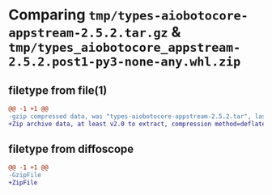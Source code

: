 # Comparing `tmp/types-aiobotocore-appstream-2.5.2.tar.gz` & `tmp/types_aiobotocore_appstream-2.5.2.post1-py3-none-any.whl.zip`

## filetype from file(1)

```diff
@@ -1 +1 @@
-gzip compressed data, was "types-aiobotocore-appstream-2.5.2.tar", last modified: Sat Jul  8 01:43:14 2023, max compression
+Zip archive data, at least v2.0 to extract, compression method=deflate
```

## filetype from diffoscope

```diff
@@ -1 +1 @@
-GzipFile
+ZipFile
```

